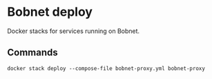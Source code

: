# Bobnet deploy

Docker stacks for services running on Bobnet.

## Commands

```
docker stack deploy --compose-file bobnet-proxy.yml bobnet-proxy
```
